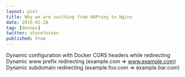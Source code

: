 ```yaml
---
layout: post
title: Why we are swithing from HAProxy to Nginx
date: 2015-01-28
tag: [devops]
twitter: starefossen
published: true
---
```


Dynamic configuration with Docker
CORS headers while redirecting
Dynamic www prefix redirecting (example.com => www.example.com)
Dynamic subdomain redirecting (example.foo.com => example.bar.com)


